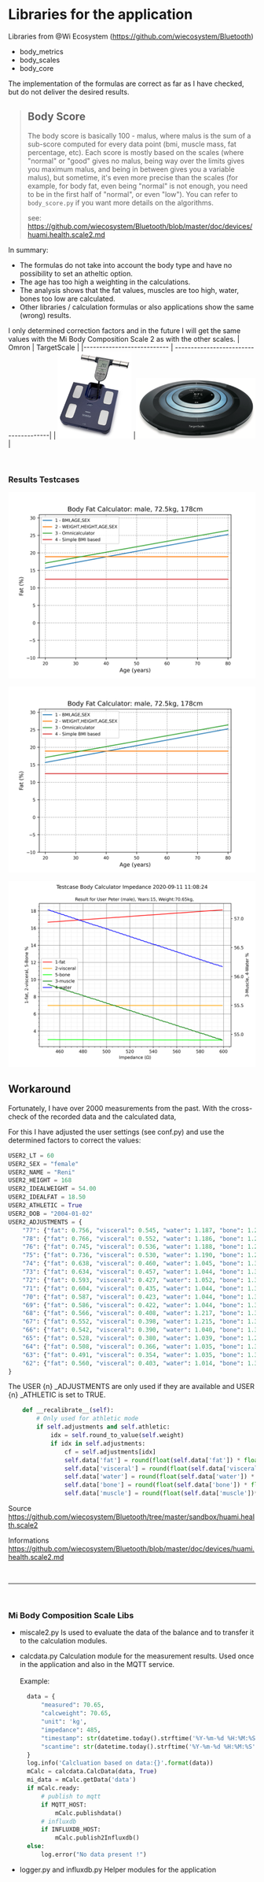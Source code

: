 # Libraries for the application

Libraries from @Wi Ecosystem (https://github.com/wiecosystem/Bluetooth)

- body_metrics 
- body_scales
- body_core 

The implementation of the formulas are correct as far as I have checked, 
but do not deliver the desired results. 



> ## Body Score
>
> The body score is basically 100 - malus, where malus is the sum of a  sub-score computed for every data point (bmi, muscle mass, fat  percentage, etc). Each score is mostly based on the scales (where "normal" or "good" gives no malus, being way over the limits gives you maximum malus, and being  in between gives you a variable malus), but sometime, it's even more  precise than the scales (for example, for body fat, even being "normal"  is not enough, you need to be in the first half of "normal", or even  "low"). You can refer to `body_score.py` if you want more details on the algorithms.
>
> see:  https://github.com/wiecosystem/Bluetooth/blob/master/doc/devices/huami.health.scale2.md

In summary:

- The formulas do not take into account the body type and have no possibility to set an atheltic option.
- The age has too high a weighting in the calculations.
- The analysis shows that the fat values, muscles are too high, water, bones too low are calculated.
- Other libraries / calculation formulas or also applications show the same (wrong) results.

I only determined correction factors and in the future I will get the same values with the Mi Body Composition Scale 2 as with the other scales.
|        Omron               |   TargetScale                         |
|--------------------------- | --------------------------------------|
| <img src="../docs/Omron.jpg" alt="Omron" style="zoom: 50%;" /> |<img src="../docs/targetscale.png" alt="TargetScale" style="zoom:33%;" /> |


<br>

### Results Testcases

![fatdata-male](../tests/fatdata-male.png)

![fatdata-male](../tests/fatdata-male.png)

![impedance](../tests/impedance.png)

## Workaround

Fortunately, I have over 2000 measurements from the past. With the cross-check of the recorded data and the calculated data, 

For this I have adjusted the user settings (see conf.py) and use the determined factors to correct the values:

```python
USER2_LT = 60
USER2_SEX = "female"
USER2_NAME = "Reni"
USER2_HEIGHT = 168
USER2_IDEALWEIGHT = 54.00
USER2_IDEALFAT = 18.50
USER2_ATHLETIC = True
USER2_DOB = "2004-01-02"
USER2_ADJUSTMENTS = {
    "77": {"fat": 0.756, "visceral": 0.545, "water": 1.187, "bone": 1.276, "muscle": 0.758},
    "78": {"fat": 0.766, "visceral": 0.552, "water": 1.186, "bone": 1.271, "muscle": 0.750},
    "76": {"fat": 0.745, "visceral": 0.536, "water": 1.188, "bone": 1.285, "muscle": 0.767},
    "75": {"fat": 0.736, "visceral": 0.530, "water": 1.190, "bone": 1.294, "muscle": 0.777},
    "74": {"fat": 0.638, "visceral": 0.460, "water": 1.045, "bone": 1.312, "muscle": 0.823},
    "73": {"fat": 0.634, "visceral": 0.457, "water": 1.044, "bone": 1.317, "muscle": 0.823},
    "72": {"fat": 0.593, "visceral": 0.427, "water": 1.052, "bone": 1.321, "muscle": 0.839},
    "71": {"fat": 0.604, "visceral": 0.435, "water": 1.044, "bone": 1.331, "muscle": 0.845},
    "70": {"fat": 0.587, "visceral": 0.423, "water": 1.044, "bone": 1.304, "muscle": 0.857},
    "69": {"fat": 0.586, "visceral": 0.422, "water": 1.044, "bone": 1.304, "muscle": 0.858},
    "68": {"fat": 0.566, "visceral": 0.408, "water": 1.217, "bone": 1.300, "muscle": 0.883},
    "67": {"fat": 0.552, "visceral": 0.398, "water": 1.215, "bone": 1.304, "muscle": 0.895},
    "66": {"fat": 0.542, "visceral": 0.390, "water": 1.040, "bone": 1.328, "muscle": 0.906},
    "65": {"fat": 0.528, "visceral": 0.380, "water": 1.039, "bone": 1.296, "muscle": 0.919},
    "64": {"fat": 0.508, "visceral": 0.366, "water": 1.035, "bone": 1.306, "muscle": 0.936},
    "63": {"fat": 0.491, "visceral": 0.354, "water": 1.035, "bone": 1.311, "muscle": 0.945},
    "62": {"fat": 0.560, "visceral": 0.403, "water": 1.014, "bone": 1.326, "muscle": 0.948}
}
```
The USER {n} _ADJUSTMENTS are only used if they are available and USER {n} _ATHLETIC is set to TRUE.

```python
    def __recalibrate__(self):
        # Only used for athletic mode
        if self.adjustments and self.athletic:
            idx = self.round_to_value(self.weight)
            if idx in self.adjustments:
                cf = self.adjustments[idx]
                self.data['fat'] = round(float(self.data['fat']) * float(cf['fat']), 2)
                self.data['visceral'] = round(float(self.data['visceral']) * float(cf['visceral']), 2)
                self.data['water'] = round(float(self.data['water']) * float(cf['water']), 2)
                self.data['bone'] = round(float(self.data['bone']) * float(cf['bone']), 2)
                self.data['muscle'] = round(float(self.data['muscle'])*float(cf['muscle']),2)
```

Source 
  https://github.com/wiecosystem/Bluetooth/tree/master/sandbox/huami.health.scale2<br>

Informations
  https://github.com/wiecosystem/Bluetooth/blob/master/doc/devices/huami.health.scale2.md


<br>
<hr size="1">
<br>

### Mi Body Composition Scale Libs
- miscale2.py
  Is used to evaluate the data of the balance and to transfer it to the calculation modules.
- calcdata.py
  Calculation module for the measurement results. Used once in the application and also in the MQTT service.
  <br><br>
  Example:
 
  ```python
    data = {
        "measured": 70.65,
        "calcweight": 70.65,
        "unit": 'kg',
        "impedance": 485,
        "timestamp": str(datetime.today().strftime('%Y-%m-%d %H:%M:%S')),
        "scantime": str(datetime.today().strftime('%Y-%m-%d %H:%M:%S'))
    }
    log.info('Calcluation based on data:{}'.format(data))
    mCalc = calcdata.CalcData(data, True)
    mi_data = mCalc.getData('data')
    if mCalc.ready:
        # publish to mqtt
        if MQTT_HOST:
            mCalc.publishdata()
        # influxdb
        if INFLUXDB_HOST:
            mCalc.publish2Influxdb()
    else:
        log.error("No data present !")
  ```
- logger.py and influxdb.py
  Helper modules for the application 

